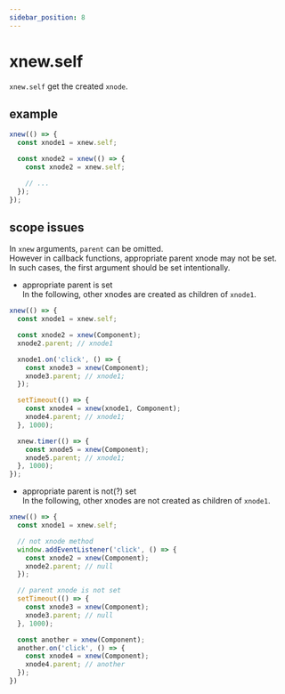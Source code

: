 ```yaml
---
sidebar_position: 8
---
```


# xnew.self
`xnew.self` get the created `xnode`.

## example
```js
xnew(() => {
  const xnode1 = xnew.self;

  const xnode2 = xnew(() => {
    const xnode2 = xnew.self;

    // ...
  });  
});
```

## scope issues
In `xnew` arguments, `parent` can be omitted.  
However in callback functions, appropriate parent xnode may not be set.  
In such cases, the first argument should be set intentionally.  

- appropriate parent is set  
  In the following, other xnodes are created as children of `xnode1`.
```js
xnew(() => {
  const xnode1 = xnew.self;

  const xnode2 = xnew(Component);
  xnode2.parent; // xnode1

  xnode1.on('click', () => {
    const xnode3 = xnew(Component);
    xnode3.parent; // xnode1;
  });

  setTimeout(() => {
    const xnode4 = xnew(xnode1, Component);
    xnode4.parent; // xnode1;
  }, 1000);

  xnew.timer(() => {
    const xnode5 = xnew(Component);
    xnode5.parent; // xnode1;
  }, 1000);
});
```

- appropriate parent is not(?) set  
  In the following, other xnodes are not created as children of `xnode1`.
```js
xnew(() => {
  const xnode1 = xnew.self;

  // not xnode method
  window.addEventListener('click', () => {
    const xnode2 = xnew(Component);
    xnode2.parent; // null
  });

  // parent xnode is not set
  setTimeout(() => {
    const xnode3 = xnew(Component);
    xnode3.parent; // null
  }, 1000);

  const another = xnew(Component);
  another.on('click', () => {
    const xnode4 = xnew(Component);
    xnode4.parent; // another
  });
})
```
